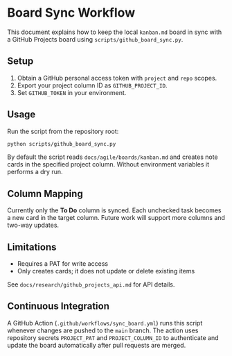 # Board Sync Workflow

This document explains how to keep the local `kanban.md` board in sync with a GitHub Projects board using `scripts/github_board_sync.py`.

## Setup
1. Obtain a GitHub personal access token with `project` and `repo` scopes.
2. Export your project column ID as `GITHUB_PROJECT_ID`.
3. Set `GITHUB_TOKEN` in your environment.

## Usage
Run the script from the repository root:

```bash
python scripts/github_board_sync.py
```

By default the script reads `docs/agile/boards/kanban.md` and creates note cards in the specified project column. Without environment variables it performs a dry run.

## Column Mapping
Currently only the **To Do** column is synced. Each unchecked task becomes a new card in the target column. Future work will support more columns and two-way updates.

## Limitations
- Requires a PAT for write access
- Only creates cards; it does not update or delete existing items

See `docs/research/github_projects_api.md` for API details.

## Continuous Integration

A GitHub Action (`.github/workflows/sync_board.yml`) runs this script whenever changes are pushed to the `main` branch. The action uses repository secrets `PROJECT_PAT` and `PROJECT_COLUMN_ID` to authenticate and update the board automatically after pull requests are merged.
